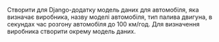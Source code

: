Створити для Django-додатку модель даних для автомобіля, яка визначає виробника, назву моделі автомобіля, тип палива двигуна, в секундах час розгону автомобіля до 100 км/год. Для визначення виробника створити окрему модель даних.
